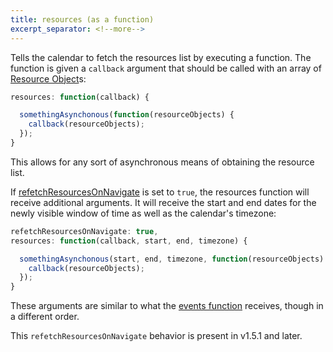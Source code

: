 ```yaml
---
title: resources (as a function)
excerpt_separator: <!--more-->
---
```


Tells the calendar to fetch the resources list by executing a function.<!--more--> The function is given a `callback` argument that should be called with an array of [Resource Object](resource-object)s:

```js
resources: function(callback) {

  somethingAsynchonous(function(resourceObjects) {
    callback(resourceObjects);
  });
}
```

This allows for any sort of asynchronous means of obtaining the resource list.

If [refetchResourcesOnNavigate](refetchResourcesOnNavigate) is set to `true`, the resources function will receive additional arguments. It will receive the start and end dates for the newly visible window of time as well as the calendar's timezone:

```js
refetchResourcesOnNavigate: true,
resources: function(callback, start, end, timezone) {

  somethingAsynchonous(start, end, timezone, function(resourceObjects) {
    callback(resourceObjects);
  });
}
```

These arguments are similar to what the [events function](events-function) receives, though in a different order.

This `refetchResourcesOnNavigate` behavior is present in v1.5.1 and later.
